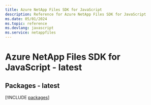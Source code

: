 ```yaml
---
title: Azure NetApp Files SDK for JavaScript
description: Reference for Azure NetApp Files SDK for JavaScript
ms.date: 05/01/2024
ms.topic: reference
ms.devlang: javascript
ms.service: netappfiles
---
```

# Azure NetApp Files SDK for JavaScript - latest
## Packages - latest
[!INCLUDE [packages](netapp-files-index.md)]